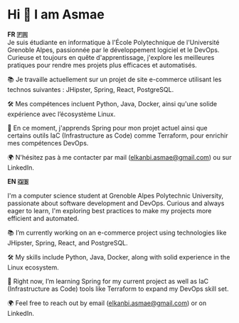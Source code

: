 # Hi 👋 I am Asmae

**FR 🇫🇷**  
Je suis étudiante en informatique à l'École Polytechnique de l'Université Grenoble Alpes, passionnée par le développement logiciel et le DevOps. Curieuse et toujours en quête d'apprentissage, j'explore les meilleures pratiques pour rendre mes projets plus efficaces et automatisés.  

📚 Je travaille actuellement sur un projet de site e-commerce utilisant les technos suivantes : JHipster, Spring, React, PostgreSQL.

🛠️ Mes compétences incluent Python, Java, Docker, ainsi qu'une solide expérience avec l’écosystème Linux.  

🌱 En ce moment, j'apprends Spring pour mon projet actuel ainsi que certains outils IaC (Infrastructure as Code) comme Terraform, pour enrichir mes compétences DevOps.

🌍 N'hésitez pas à me contacter par mail (elkanbi.asmae@gmail.com) ou sur LinkedIn.







**EN 🇬🇧**

I'm a computer science student at Grenoble Alpes Polytechnic University, passionate about software development and DevOps. Curious and always eager to learn, I'm exploring best practices to make my projects more efficient and automated.

📚 I’m currently working on an e-commerce project using technologies like JHipster, Spring, React, and PostgreSQL.

🛠️ My skills include Python, Java, Docker, along with solid experience in the Linux ecosystem.

🌱 Right now, I’m learning Spring for my current project as well as IaC (Infrastructure as Code) tools like Terraform to expand my DevOps skill set.

🌍 Feel free to reach out by email (elkanbi.asmae@gmail.com) or on LinkedIn.

